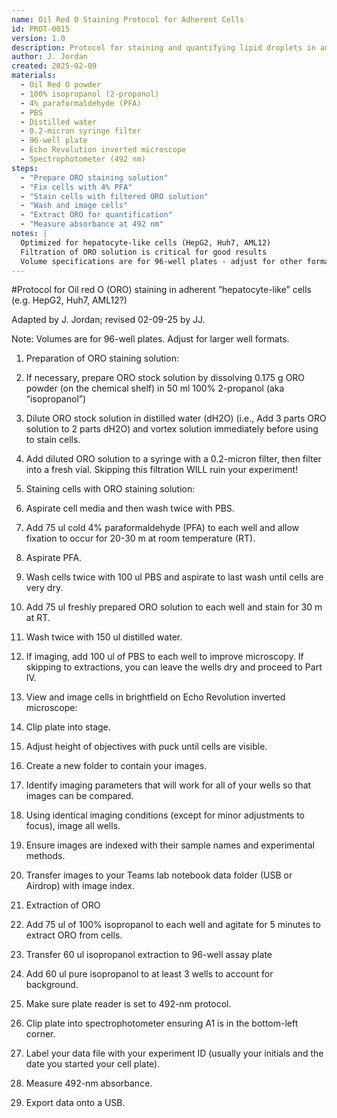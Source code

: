 ```yaml
---
name: Oil Red O Staining Protocol for Adherent Cells
id: PROT-0015
version: 1.0
description: Protocol for staining and quantifying lipid droplets in adherent hepatocyte-like cells
author: J. Jordan
created: 2025-02-09
materials:
  - Oil Red O powder
  - 100% isopropanol (2-propanol)
  - 4% paraformaldehyde (PFA)
  - PBS
  - Distilled water
  - 0.2-micron syringe filter
  - 96-well plate
  - Echo Revolution inverted microscope
  - Spectrophotometer (492 nm)
steps:
  - "Prepare ORO staining solution"
  - "Fix cells with 4% PFA"
  - "Stain cells with filtered ORO solution"
  - "Wash and image cells"
  - "Extract ORO for quantification"
  - "Measure absorbance at 492 nm"
notes: |
  Optimized for hepatocyte-like cells (HepG2, Huh7, AML12)
  Filtration of ORO solution is critical for good results
  Volume specifications are for 96-well plates - adjust for other formats
---
```


#Protocol for Oil red O (ORO) staining in adherent “hepatocyte-like” cells (e.g. HepG2, Huh7, AML12?)

Adapted by J. Jordan; revised 02-09-25 by JJ.

  

Note: Volumes are for 96-well plates. Adjust for larger well formats.

  

1. Preparation of ORO staining solution:
    

2. If necessary, prepare ORO stock solution by dissolving 0.175 g ORO powder (on the chemical shelf) in 50 ml 100% 2-propanol (aka “isopropanol”)
    
3. Dilute ORO stock solution in distilled water (dH2O) (i.e., Add 3 parts ORO solution to 2 parts dH2O) and vortex solution immediately before using to stain cells.
    
4. Add diluted ORO solution to a syringe with a 0.2-micron filter, then filter into a fresh vial. Skipping this filtration WILL ruin your experiment!
    

5. Staining cells with ORO staining solution:
    

6. Aspirate cell media and then wash twice with PBS.
    
7. Add 75 ul cold 4% paraformaldehyde (PFA) to each well and allow fixation to occur for 20-30 m at room temperature (RT).
    
8. Aspirate PFA.
    
9. Wash cells twice with 100 ul PBS and aspirate to last wash until cells are very dry.
    
10. Add 75 ul freshly prepared ORO solution to each well and stain for 30 m at RT.
    
11. Wash twice with 150 ul distilled water.
    
12. If imaging, add 100 ul of PBS to each well to improve microscopy. If skipping to extractions, you can leave the wells dry and proceed to Part IV.
    

13. View and image cells in brightfield on Echo Revolution inverted microscope:
    

14. Clip plate into stage.
    
15. Adjust height of objectives with puck until cells are visible.
    
16. Create a new folder to contain your images.
    
17. Identify imaging parameters that will work for all of your wells so that images can be compared.
    
18. Using identical imaging conditions (except for minor adjustments to focus), image all wells.
    
19. Ensure images are indexed with their sample names and experimental methods.
    
20. Transfer images to your Teams lab notebook data folder (USB or Airdrop) with image index.
    

21. Extraction of ORO
    

22. Add 75 ul of 100% isopropanol to each well and agitate for 5 minutes to extract ORO from cells.
    
23. Transfer 60 ul isopropanol extraction to 96-well assay plate 
    
24. Add 60 ul pure isopropanol to at least 3 wells to account for background.
    
25. Make sure plate reader is set to 492-nm protocol.
    
26. Clip plate into spectrophotometer ensuring A1 is in the bottom-left corner.
    
27. Label your data file with your experiment ID (usually your initials and the date you started your cell plate). 
    
28. Measure 492-nm absorbance.
    
29. Export data onto a USB.